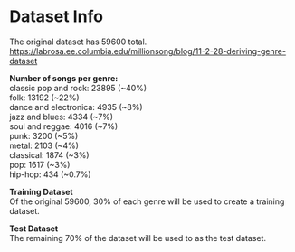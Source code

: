 # Dataset Info

The original dataset has 59600 total.  
https://labrosa.ee.columbia.edu/millionsong/blog/11-2-28-deriving-genre-dataset

**Number of songs per genre:**  
classic pop and rock: 23895 (~40%)  
folk: 13192 (~22%)  
dance and electronica: 4935 (~8%)  
jazz and blues: 4334 (~7%)  
soul and reggae: 4016 (~7%)  
punk: 3200 (~5%)  
metal: 2103 (~4%)  
classical: 1874 (~3%)  
pop: 1617 (~3%)  
hip-hop: 434 (~0.7%)  

**Training Dataset**  
Of the original 59600, 30% of each genre will be used to create a training dataset.

**Test Dataset**  
The remaining 70% of the dataset will be used to as the test dataset.